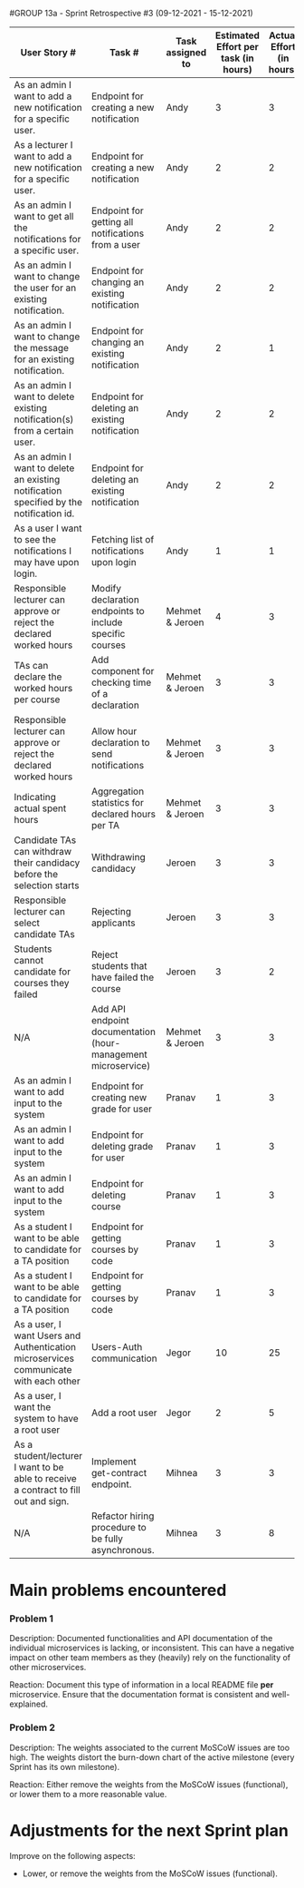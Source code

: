 #GROUP 13a - Sprint Retrospective #3 (09-12-2021 - 15-12-2021)

| User Story #                                                                            | Task #                                             | Task assigned to | Estimated Effort per task (in hours) | Actual Effort (in hours) | Done (yes/no) | Notes                          |
|-----------------------------------------------------------------------------------------|----------------------------------------------------|------------------|--------------------------------------|--------------------------|---------------|--------------------------------|
| As an admin I want to add a new notification for a specific user.                       | Endpoint for creating a new notification           | Andy             | 3                                    | 3                        | Yes           | Achieved 100% branch coverage. |
| As a lecturer I want to add a new notification for a specific user.                     | Endpoint for creating a new notification           | Andy             | 2                                    | 2                        | Yes           | Achieved 100% branch coverage. |
| As an admin I want to get all the notifications for a specific user.                    | Endpoint for getting all notifications from a user | Andy             | 2                                    | 2                        | Yes           | Achieved 100% branch coverage. |
| As an admin I want to change the user for an existing notification.                     | Endpoint for changing an existing notification     | Andy             | 2                                    | 2                        | Yes           | Achieved 100% branch coverage. |
| As an admin I want to change the message for an existing notification.                  | Endpoint for changing an existing notification     | Andy             | 2                                    | 1                        | Yes           | Achieved 100% branch coverage. |
| As an admin I want to delete existing notification(s) from a certain user.              | Endpoint for deleting an existing notification     | Andy             | 2                                    | 2                        | Yes           | Achieved 100% branch coverage. |
| As an admin I want to delete an existing notification specified by the notification id. | Endpoint for deleting an existing notification     | Andy             | 2                                    | 2                        | Yes           | Achieved 100% branch coverage. |
| As a user I want to see the notifications I may have upon login.			              | Fetching list of notifications upon login	       | Andy             | 1                                    | 1                        | Yes           | Achieved 100% branch coverage. |
| Responsible lecturer can approve or reject the declared worked hours | Modify declaration endpoints to include specific courses | Mehmet & Jeroen | 4 | 3 | Yes | |
| TAs can declare the worked hours per course | Add component for checking time of a declaration | Mehmet & Jeroen | 3 | 3 | Yes | |
| Responsible lecturer can approve or reject the declared worked hours | Allow hour declaration to send notifications | Mehmet & Jeroen | 3 | 3 | Yes | |
| Indicating actual spent hours | Aggregation statistics for declared hours per TA | Mehmet & Jeroen | 3 | 3 | Yes | |
| Candidate TAs can withdraw their candidacy before the selection starts | Withdrawing candidacy | Jeroen | 3 | 3 | Yes | |
| Responsible lecturer can select candidate TAs | Rejecting applicants | Jeroen | 3 | 3 | Yes | |
| Students cannot candidate for courses they failed | Reject students that have failed the course | Jeroen | 3 | 2 | Yes | |
| N/A | Add API endpoint documentation (hour-management microservice) | Mehmet & Jeroen | 3 | 3 | Yes | |
| As an admin I want to add input to the system | Endpoint for creating new grade for user | Pranav | 1 | 3| Yes| |   
| As an admin I want to add input to the system | Endpoint for deleting grade for user | Pranav | 1 | 3| Yes| |   
| As an admin I want to add input to the system | Endpoint for deleting course | Pranav | 1 | 3| Yes| |
| As a student I want to be able to candidate for a TA position | Endpoint for getting courses by code| Pranav | 1 | 3| Yes| |
| As a student I want to be able to candidate for a TA position | Endpoint for getting courses by code| Pranav | 1 | 3| Yes| |
| As a user, I want Users and Authentication microservices communicate with each other | Users-Auth communication | Jegor | 10|25 |Yes  | |
| As a user, I want the system to have a root user | Add a root user | Jegor | 2| 5 |Yes  | |
| As a student/lecturer I want to be able to receive a contract to fill out and sign.     | Implement get-contract endpoint.                   | Mihnea           | 3                                    | 3                        | Yes           |                                |
| N/A                                                                                | Refactor hiring procedure to be fully asynchronous.| Mihnea           | 3                                    | 8                        | Yes           |                                |

# Main problems encountered
### Problem 1

Description: Documented functionalities and API documentation of the individual microservices is lacking, or inconsistent. This can have a negative impact on other team members as they (heavily) rely on the functionality of other microservices.

Reaction: Document this type of information in a local README file **per** microservice. Ensure that the documentation format is consistent and well-explained.

### Problem 2

Description: The weights associated to the current MoSCoW issues are too high. The weights distort the burn-down chart of the active milestone (every Sprint has its own milestone).

Reaction: Either remove the weights from the MoSCoW issues (functional), or lower them to a more reasonable value.

# Adjustments for the next Sprint plan

Improve on the following aspects:

- Lower, or remove the weights from the MoSCoW issues (functional).
